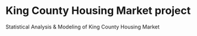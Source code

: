 # King County Housing Market project
Statistical Analysis &amp; Modeling of King County Housing Market
